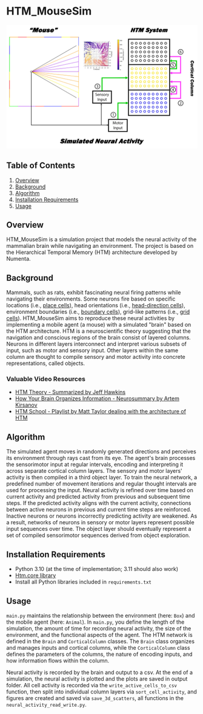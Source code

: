 
# HTM_MouseSim
![MouseSim.jpg](MouseSim.jpg)
## Table of Contents
1. [Overview](#overview) 
2. [Background](#background) 
3. [Algorithm](#algorithm) 
4. [Installation Requirements](#installation-requirements) 
5. [Usage](#usage) 

## Overview 
HTM_MouseSim is a simulation project that models the neural activity of the mammalian brain while navigating an environment. The project is based on the Hierarchical Temporal Memory (HTM) architecture developed by Numenta.

## Background 
Mammals, such as rats, exhibit fascinating neural firing patterns while navigating their environments. Some neurons fire based on specific locations (i.e., [place cells](https://en.wikipedia.org/wiki/Place_cell)), head orientations (i.e., [head-direction cells](https://en.wikipedia.org/wiki/Head_direction_cell)), environment boundaries (i.e., [boundary cells](https://en.wikipedia.org/wiki/Boundary_cell)), grid-like patterns (i.e., [grid cells](https://en.wikipedia.org/wiki/Grid_cell)). HTM_MouseSim aims to reproduce these neural activities by implementing a mobile agent (a mouse) with a simulated "brain" based on the HTM architecture. HTM is a neuroscientific theory suggesting that the navigation and conscious regions of the brain consist of layered columns. Neurons in different layers interconnect and interpret various subsets of input, such as motor and sensory input. Other layers within the same column are thought to compile sensory and motor activity into concrete representations, called objects. 

### Valuable Video Resources
- [HTM Theory - Summarized by Jeff Hawkins](https://www.youtube.com/watch?v=VqDVUWgJQPI)
- [How Your Brain Organizes Information - Neurosummary by Artem Kirsanov](https://www.youtube.com/watch?v=9qOaII_PzGY&t=1378s)
- [HTM School - Playlist by Matt Taylor dealing with the architecture of HTM](https://www.youtube.com/playlist?list=PL3yXMgtrZmDqhsFQzwUC9V8MeeVOQ7eZ9)

## Algorithm 
The simulated agent moves in randomly generated directions and perceives its environment through rays cast from its eye. The agent's brain processes the sensorimotor input at regular intervals, encoding and interpreting it across separate cortical column layers. The sensory and motor layers' activity is then compiled in a third object layer. To train the neural network, a predefined number of movement iterations and regular thought intervals are used for processing the input. Neural activity is refined over time based on current activity and predicted activity from previous and subsequent time steps. If the predicted activity aligns with the current activity, connections between active neurons in previous and current time steps are reinforced. Inactive neurons or neurons incorrectly predicting activity are weakened. As a result, networks of neurons in sensory or motor layers represent possible input sequences over time. The object layer should eventually represent a set of compiled sensorimotor sequences derived from object exploration. 

## Installation Requirements
- Python 3.10 (at the time of implementation; 3.11 should also work) 
- [Htm.core library](https://github.com/htm-community/htm.core) 
- Install all Python libraries included in `requirements.txt` 

## Usage 
`main.py` maintains the relationship between the environment (here: `Box`) and the mobile agent (here: `Animal`). In `main.py`, you define the length of the simulation, the amount of time for recording neural activity, the size of the environment, and the functional aspects of the agent. The HTM network is defined in the `Brain` and `CorticalColumn` classes. The `Brain` class organizes and manages inputs and cortical columns, while the `CorticalColumn` class defines the parameters of the columns, the nature of encoding inputs, and how information flows within the column.

Neural activity is recorded by the brain and output to a csv. At the end of a simulation, the neural activity is plotted and the plots are saved in output folder. All cell activity is recorded via the `write_active_cells_to_csv` function, then split into individual column layers via `sort_cell_activity`, and figures are created and saved via `save_3d_scatters`, all functions in the `neural_activity_read_write.py`.